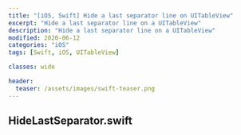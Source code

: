 ```yaml
---
title: "[iOS, Swift] Hide a last separator line on UITableView"
excerpt: "Hide a last separator line on a UITableView"
description: "Hide a last separator line on a UITableView"
modified: 2020-06-12
categories: "iOS"
tags: [Swift, iOS, UITableView]

classes: wide

header:
  teaser: /assets/images/swift-teaser.png
---
```


## HideLastSeparator.swift
<script src="https://gist.github.com/tigi44/3f14bf65953b000a70f47044e4d79bed.js"></script>
